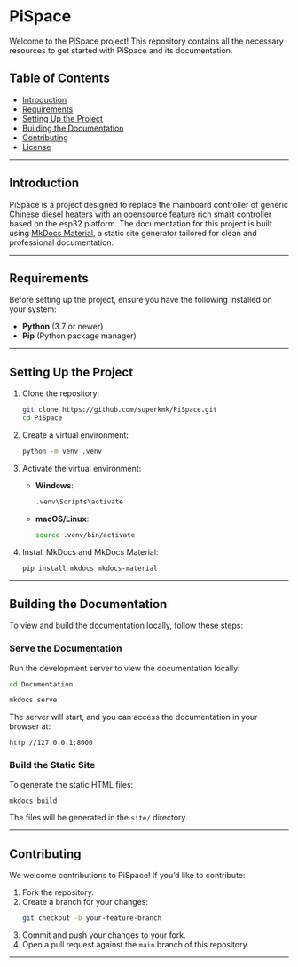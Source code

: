 # PiSpace

Welcome to the PiSpace project! This repository contains all the necessary resources to get started with PiSpace and its documentation.

## Table of Contents
- [Introduction](#introduction)
- [Requirements](#requirements)
- [Setting Up the Project](#setting-up-the-project)
- [Building the Documentation](#building-the-documentation)
- [Contributing](#contributing)
- [License](#license)

---

## Introduction

PiSpace is a project designed to replace the mainboard controller of generic Chinese diesel heaters with an opensource feature rich smart controller based on the esp32 platform. The documentation for this project is built using [MkDocs Material](https://squidfunk.github.io/mkdocs-material/), a static site generator tailored for clean and professional documentation.

---

## Requirements

Before setting up the project, ensure you have the following installed on your system:
- **Python** (3.7 or newer)
- **Pip** (Python package manager)

---

## Setting Up the Project

1. Clone the repository:
   ```bash
   git clone https://github.com/superkmk/PiSpace.git
   cd PiSpace
   ```

2. Create a virtual environment:
   ```bash
   python -m venv .venv
   ```

3. Activate the virtual environment:
   - **Windows**:
     ```bash
     .venv\Scripts\activate
     ```
   - **macOS/Linux**:
     ```bash
     source .venv/bin/activate
     ```

4. Install MkDocs and MkDocs Material:
   ```bash
   pip install mkdocs mkdocs-material
   ```

---

## Building the Documentation

To view and build the documentation locally, follow these steps:


### Serve the Documentation

Run the development server to view the documentation locally:

   ```bash
   cd Documentation
   ```

   ```bash
   mkdocs serve
   ```

The server will start, and you can access the documentation in your browser at:
   ```
   http://127.0.0.1:8000
   ```

### Build the Static Site

To generate the static HTML files:
   ```bash
   mkdocs build
   ```

The files will be generated in the `site/` directory.

---

## Contributing

We welcome contributions to PiSpace! If you’d like to contribute:

1. Fork the repository.
2. Create a branch for your changes:
   ```bash
   git checkout -b your-feature-branch
   ```
3. Commit and push your changes to your fork.
4. Open a pull request against the `main` branch of this repository.

---


